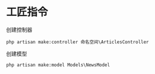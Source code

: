 # 工匠指令

创建控制器
```
php artisan make:controller 命名空间\ArticlesController
```
创建模型
```
php artisan make:model Models\NewsModel
```
